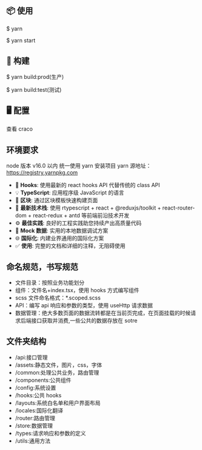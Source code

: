 ## 📦 使用

$ yarn

$ yarn start

## 🔨 构建

$ yarn build:prod(生产)

$ yarn build:test(测试)

## 🖥 配置

查看 craco

## 环境要求

node 版本 v16.0 以内
统一使用 yarn 安装项目
yarn 源地址：https://registry.yarnpkg.com

-   💎 **Hooks**: 使用最新的 react hooks API 代替传统的 class API
-   💡 **TypeScript**: 应用程序级 JavaScript 的语言
-   📜 **区块**: 通过区块模板快速构建页面
-   🚀 **最新技术栈**: 使用 rtypescript + react + @reduxjs/toolkit + react-router-dom + react-redux + antd 等前端前沿技术开发
-   ⚙️ **最佳实践**: 良好的工程实践助您持续产出高质量代码
-   🔢 **Mock 数据**: 实用的本地数据调试方案
-   🌐 **国际化**: 内建业界通用的国际化方案
-   ✅ **使用**: 完整的文档和详细的注释，无阻碍使用

## 命名规范，书写规范

-   文件目录：按照业务功能划分
-   组件：文件名+index.tsx，使用 hooks 方式编写组件
-   scss 文件命名格式：\*.scoped.scss
-   API：编写 api 响应和参数的类型，使用 useHttp 请求数据
-   数据管理：绝大多数页面的数据流转都是在当前页完成，在页面挂载的时候请求后端接口获取并消费,一些公共的数据存放在 sotre

## 文件夹结构

-   /api:接口管理
-   /assets:静态文件，图片，css，字体
-   /common:处理公共业务，路由管理
-   /components:公共组件
-   /config:系统设置
-   /hooks:公共 hooks
-   /layouts:系统白名单和用户界面布局
-   /locales:国际化翻译
-   /router:路由管理
-   /store:数据管理
-   /types:请求响应和参数的定义
-   /utils:通用方法

